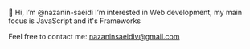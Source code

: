 👋 Hi, I’m @nazanin-saeidi
I’m interested in Web development, my main focus is JavaScript and it's Frameworks

Feel free to contact me: nazaninsaeidiv@gmail.com

<!---
nazanin-saeidi/nazanin-saeidi is a ✨ special ✨ repository because its `README.md` (this file) appears on your GitHub profile.
You can click the Preview link to take a look at your changes.
--->
